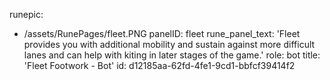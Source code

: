 runepic:
  - /assets/RunePages/fleet.PNG
panelID: fleet
rune_panel_text: 'Fleet provides you with additional mobility and sustain against more difficult lanes and can help with kiting in later stages of the game.'
role: bot
title: 'Fleet Footwork - Bot'
id: d12185aa-62fd-4fe1-9cd1-bbfcf39414f2
